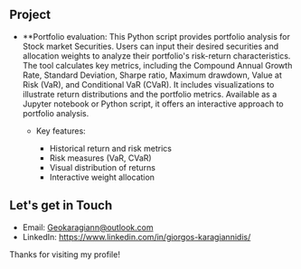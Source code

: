 ## Project


- **Portfolio evaluation:
This Python script provides portfolio analysis for Stock market Securities. Users can input their desired securities and allocation weights to analyze their portfolio's risk-return characteristics. The tool calculates key metrics, including the Compound Annual Growth Rate, Standard Deviation, Sharpe ratio, Maximum drawdown, Value at Risk (VaR), and Conditional VaR (CVaR). It includes visualizations to illustrate return distributions and the portfolio metrics. Available as a Jupyter notebook or Python script, it offers an interactive approach to portfolio analysis.

    - Key features:
        
        - Historical return and risk metrics
        - Risk measures (VaR, CVaR)
        - Visual distribution of returns
        - Interactive weight allocation


## Let's get in Touch
- Email: Geokaragiann@outlook.com
- LinkedIn: https://www.linkedin.com/in/giorgos-karagiannidis/

Thanks for visiting my profile!
